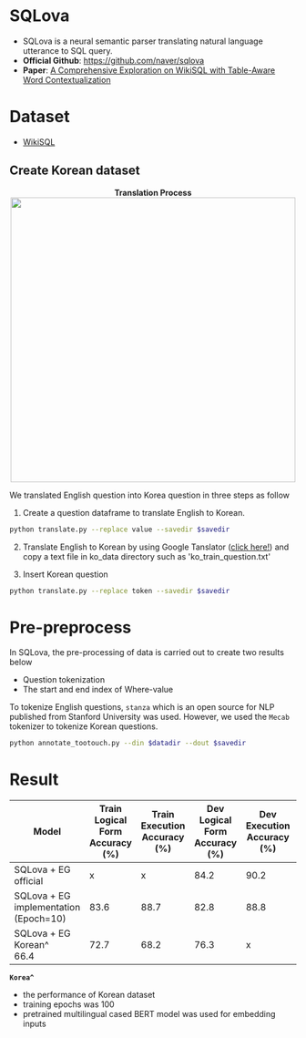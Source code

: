 # SQLova
- SQLova is a neural semantic parser translating natural language utterance to SQL query. 
- **Official Github**: https://github.com/naver/sqlova
- **Paper**: [A Comprehensive Exploration on WikiSQL with Table-Aware Word Contextualization](https://arxiv.org/pdf/1902.01069.pdf)


# Dataset 
- [WikiSQL](https://github.com/salesforce/WikiSQL)

## Create Korean dataset

<div align='center'>
    <strong>Translation Process</strong><br>
    <img width="500" src='https://user-images.githubusercontent.com/37654013/115502415-ddda9b80-a2af-11eb-9892-029d914aa2f0.png'>
</div>

We translated English question into Korea question in three steps as follow

1. Create a question dataframe to translate English to Korean.

```bash
python translate.py --replace value --savedir $savedir
```

2. Translate English to Korean by using Google Tanslator ([click here!](https://translate.google.com/?hl=ko&sl=en&tl=ko&op=docs)) and copy a text file in ko_data directory such as 'ko_train_question.txt'

3. Insert Korean question 

```bash
python translate.py --replace token --savedir $savedir
```

# Pre-preprocess

In SQLova, the pre-processing of data is carried out to create two results below

- Question tokenization
- The start and end index of Where-value 

To tokenize English questions, `stanza` which is an open source for NLP published from Stanford University was used. However, we used the `Mecab` tokenizer to tokenize Korean questions.

```bash
python annotate_tootouch.py --din $datadir --dout $savedir
```


# Result

Model | Train<br> Logical Form<br> Accuracy (%) | Train<br> Execution<br> Accuracy (%) | Dev<br> Logical Form<br> Accuracy (%) | Dev<br> Execution<br> Accuracy (%) | Test<br> Logical Form<br> Accuracy (%) | Test<br> Execution<br> Accuracy (%)
---|---|---|---|---|---|---
SQLova + EG<br>official | x | x | 84.2 | 90.2 | 83.6 | 89.6 
SQLova + EG<br>implementation<br>(Epoch=10) | 83.6 | 88.7 | 82.8 | 88.8 | x | x
SQLova + EG<br>Korean^<br> 66.4 | 72.7 | 68.2 | 76.3 | x | x

**`Korea^`**
- the performance of Korean dataset
- training epochs was 100
- pretrained multilingual cased BERT model was used for embedding inputs


